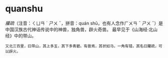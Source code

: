# quanshu

_䑏疏_（注音：ㄑㄩㄢ ˊ ㄕㄨ ˉ，拼音：quán shū，也有人念作ㄏㄨㄢ ˉ ㄕㄨ ˉ）是中国汉族古代神话传说中的神兽，独角兽，辟火奇兽。
最早见于《山海经·北山经》中的带山。

    又北三百里，曰带山，其上多玉，其下多青碧。有兽焉，其状如马，一角有错，其名曰䑏疏，可以辟火。
